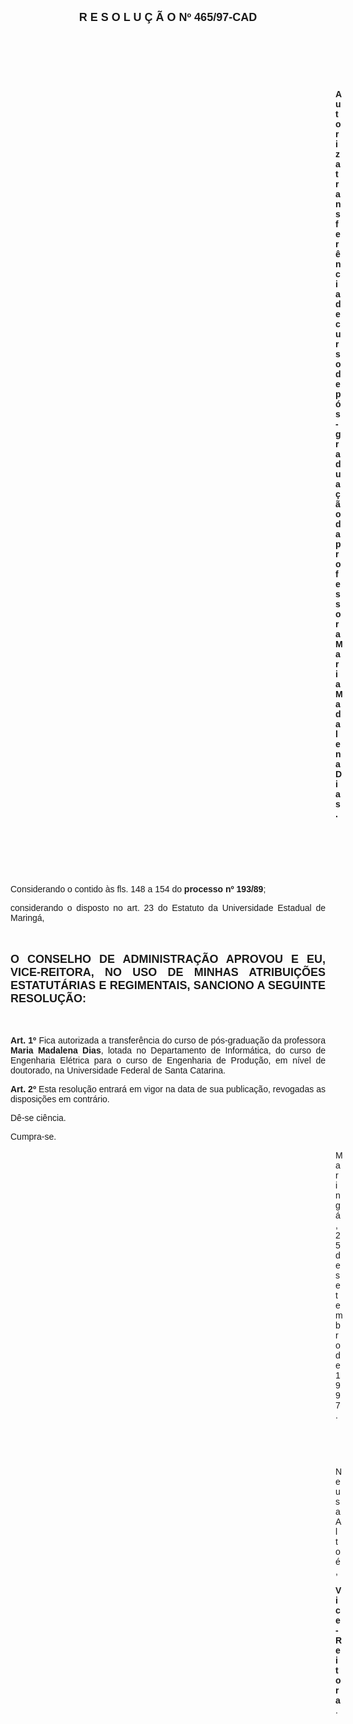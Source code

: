 <BODY>

<B><FONT FACE="Arial" SIZE=4><P ALIGN="CENTER">R E S O L U &Ccedil; &Atilde; O   Nº 465/97-CAD</P>
</B></FONT><FONT FACE="Arial">
<P>&nbsp;</P>
<P>&nbsp;</P>
<P>&nbsp;</P><DIR>
<DIR>
<DIR>
<DIR>
<DIR>
<DIR>
<DIR>
<DIR>
<DIR>
<DIR>
<DIR>
<DIR>
<DIR>

<B><P ALIGN="JUSTIFY">Autoriza transfer&ecirc;ncia de curso de p&oacute;s-gradua&ccedil;&atilde;o da professora Maria Madalena Dias.</P>
</B>
<P>&nbsp;</P>
<P>&nbsp;</P>
<P>&nbsp;</P></DIR>
</DIR>
</DIR>
</DIR>
</DIR>
</DIR>
</DIR>
</DIR>
</DIR>
</DIR>
</DIR>
</DIR>
</DIR>

<P ALIGN="JUSTIFY">&#9;&#9;Considerando o contido &agrave;s fls. 148 a 154 do<B> processo nº 193/89</B>;</P>
<P ALIGN="JUSTIFY">&#9;&#9;considerando o disposto no art. 23 do Estatuto da Universidade Estadual de Maring&aacute;,</P>
<P ALIGN="JUSTIFY"></P>
<P ALIGN="JUSTIFY">&nbsp;</P>
</FONT><B><FONT FACE="Arial" SIZE=4><P ALIGN="JUSTIFY">O CONSELHO DE ADMINISTRA&Ccedil;&Atilde;O APROVOU E EU, VICE-REITORA, NO USO DE MINHAS ATRIBUI&Ccedil;&Otilde;ES ESTATUT&Aacute;RIAS E REGIMENTAIS, SANCIONO A SEGUINTE RESOLU&Ccedil;&Atilde;O:</P>
</B></FONT><FONT FACE="Arial"><P ALIGN="JUSTIFY"></P>
<P ALIGN="JUSTIFY">&nbsp;</P>
<P ALIGN="JUSTIFY">&#9;&#9;<B>Art. 1º </B>Fica autorizada a transfer&ecirc;ncia do curso de p&oacute;s-gradua&ccedil;&atilde;o da professora <B>Maria Madalena Dias</B>, lotada no Departamento de Inform&aacute;tica, do curso de Engenharia El&eacute;trica para o curso de Engenharia de Produ&ccedil;&atilde;o, em n&iacute;vel de doutorado, na Universidade Federal de Santa Catarina.</P>
<P ALIGN="JUSTIFY">&#9;&#9;<B>Art. 2º</B> Esta resolu&ccedil;&atilde;o entrar&aacute; em vigor na data de sua publica&ccedil;&atilde;o, revogadas as disposi&ccedil;&otilde;es em contr&aacute;rio.</P>
<P>&#9;&#9;D&ecirc;-se ci&ecirc;ncia.</P>
<P>&#9;&#9;Cumpra-se.</P>
<DIR>
<DIR>
<DIR>
<DIR>
<DIR>
<DIR>
<DIR>
<DIR>
<DIR>
<DIR>
<DIR>
<DIR>
<DIR>

<P>Maring&aacute;, 25 de setembro de 1997.</P>

<P>&nbsp;</P>
<P>&nbsp;</P>
<P>Neusa Alto&eacute;,</P>
<B><P>Vice-Reitora</B>.</P></DIR>
</DIR>
</DIR>
</DIR>
</DIR>
</DIR>
</DIR>
</DIR>
</DIR>
</DIR>
</DIR>
</DIR>
</DIR>
</FONT></BODY>
